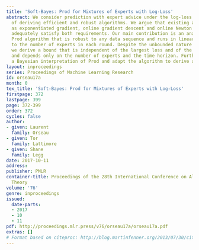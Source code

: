 ```yaml
---
title: 'Soft-Bayes: Prod for Mixtures of Experts with Log-Loss'
abstract: We consider prediction with expert advice under the log-loss with the goal
  of deriving efficient and robust algorithms. We argue that existing algorithms such
  as exponentiated gradient, online gradient descent and online Newton step do not
  adequately satisfy both requirements. Our main contribution is an analysis of the
  Prod algorithm that is robust to any data sequence and runs in linear time relative
  to the number of experts in each round. Despite the unbounded nature of the log-loss,
  we derive a bound that is independent of the largest loss and of the largest gradient,
  and depends only on the number of experts and the time horizon. Furthermore we give
  a Bayesian interpretation of Prod and adapt the algorithm to derive a tracking regret.
layout: inproceedings
series: Proceedings of Machine Learning Research
id: orseau17a
month: 0
tex_title: 'Soft-Bayes: Prod for Mixtures of Experts with Log-Loss'
firstpage: 372
lastpage: 399
page: 372-399
order: 372
cycles: false
author:
- given: Laurent
  family: Orseau
- given: Tor
  family: Lattimore
- given: Shane
  family: Legg
date: 2017-10-11
address: 
publisher: PMLR
container-title: Proceedings of the 28th International Conference on Algorithmic Learning
  Theory
volume: '76'
genre: inproceedings
issued:
  date-parts:
  - 2017
  - 10
  - 11
pdf: http://proceedings.mlr.press/v76/orseau17a/orseau17a.pdf
extras: []
# Format based on citeproc: http://blog.martinfenner.org/2013/07/30/citeproc-yaml-for-bibliographies/
---
```

